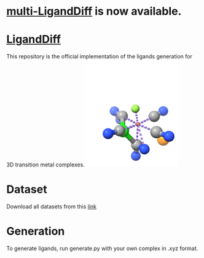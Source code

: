 # [multi-LigandDiff](https://github.com/Neon8988/multi_LigandDiff) is now available.
# [LigandDiff](https://pubs.acs.org/doi/full/10.1021/acs.jctc.4c00232)
This repository is the official implementation of the ligands generation for 3D transition metal complexes.![diffusion models](https://github.com/Neon8988/LigandDiff/blob/main/image/example.gif)
# Dataset
Download all datasets from this [link](https://zenodo.org/records/10651292)
# Generation
To generate ligands, run generate.py with your own complex in .xyz format. 
